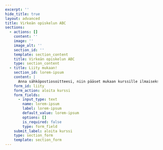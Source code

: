 ```yaml
---
excerpt: ''
hide_title: true
layout: advanced
title: Virkeän opiskelun ABC
sections:
  - actions: []
    content: ''
    image: ''
    image_alt: ''
    section_id: ''
    template: section_content
    title: Virkeän opiskelun ABC
    type: section_content
  - title: Liity mukaan!
    section_id: lorem-ipsum
    content: |
      Anna sähköpostiosoitteesi, niin pääset mukaan kurssille ilmaiseksi:
    form_id: liity
    form_action: aloita kurssi
    form_fields:
      - input_type: text
        name: lorem-ipsum
        label: lorem-ipsum
        default_value: lorem-ipsum
        options: []
        is_required: false
        type: form_field
    submit_label: aloita kurssi
    type: section_form
    template: section_form
---
```

